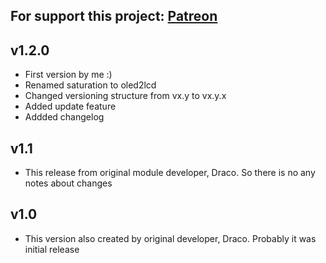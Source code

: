 For support this project: [Patreon](https://avalibeyaz.com/patreon)  
--------------
  
## v1.2.0  
- First version by me :)  
- Renamed saturation to oled2lcd  
- Changed versioning structure from vx.y to vx.y.x
- Added update feature  
- Addded changelog  
  
## v1.1  
- This release from original module developer, Draco. So there is no any notes about changes  
  
## v1.0  
- This version also created by original developer, Draco. Probably it was initial release  
